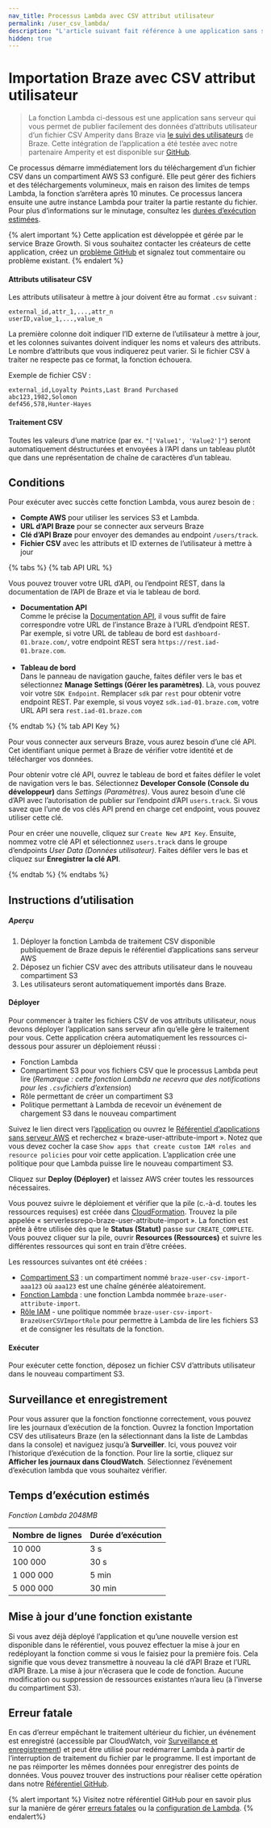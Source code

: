 ```yaml
---
nav_title: Processus Lambda avec CSV attribut utilisateur
permalink: /user_csv_lambda/
description: "L'article suivant fait référence à une application sans serveur qui vous permet de déployer facilement un processus Lambda qui enverra les données d'attributs d'utilisateur d'un fichier CSV directement à Braze via l’endpoint du suivi des utilisateurs de Braze."
hidden: true
---
```


# Importation Braze avec CSV attribut utilisateur

> La fonction Lambda ci-dessous est une application sans serveur qui vous permet de publier facilement des données d’attributs utilisateur d’un fichier CSV Amperity dans Braze via [le suivi des utilisateurs]({{site.baseurl}}/api/endpoints/user_data/post_user_track/) de Braze. Cette intégration de l’application a été testée avec notre partenaire Amperity et est disponible sur [GitHub](https://github.com/braze-inc/growth-shares-lambda-user-csv-import).

Ce processus démarre immédiatement lors du téléchargement d’un fichier CSV dans un compartiment AWS S3 configuré. Elle peut gérer des fichiers et des téléchargements volumineux, mais en raison des limites de temps Lambda, la fonction s’arrêtera après 10 minutes. Ce processus lancera ensuite une autre instance Lambda pour traiter la partie restante du fichier. Pour plus d’informations sur le minutage, consultez les [durées d’exécution estimées](#estimated-execution-times).

{% alert important %}
Cette application est développée et gérée par le service Braze Growth. Si vous souhaitez contacter les créateurs de cette application, créez un [problème GitHub](https://github.com/braze-inc/growth-shares-lambda-user-csv-import/issues) et signalez tout commentaire ou problème existant. 
{% endalert %}

#### Attributs utilisateur CSV

Les attributs utilisateur à mettre à jour doivent être au format `.csv` suivant :

```
external_id,attr_1,...,attr_n
userID,value_1,...,value_n
```

La première colonne doit indiquer l’ID externe de l’utilisateur à mettre à jour, et les colonnes suivantes doivent indiquer les noms et valeurs des attributs. Le nombre d’attributs que vous indiquerez peut varier. Si le fichier CSV à traiter ne respecte pas ce format, la fonction échouera.  

Exemple de fichier CSV :

```
external_id,Loyalty Points,Last Brand Purchased
abc123,1982,Solomon
def456,578,Hunter-Hayes
```

#### Traitement CSV

Toutes les valeurs d’une matrice (par ex. `"['Value1', 'Value2']"`) seront automatiquement déstructurées et envoyées à l’API dans un tableau plutôt que dans une représentation de chaîne de caractères d’un tableau.

## Conditions

Pour exécuter avec succès cette fonction Lambda, vous aurez besoin de :
- **Compte AWS** pour utiliser les services S3 et Lambda.
- **URL d’API Braze** pour se connecter aux serveurs Braze
- **Clé d’API Braze** pour envoyer des demandes au endpoint `/users/track`.
- **Fichier CSV** avec les attributs et ID externes de l’utilisateur à mettre à jour

{% tabs %}
{% tab API URL %}

Vous pouvez trouver votre URL d’API, ou l’endpoint REST, dans la documentation de l’API de Braze et via le tableau de bord.

- **Documentation API**<br>Comme le précise la [Documentation API]({{site.baseurl}}/user_guide/administrative/access_braze/braze_instances/#braze-instances), il vous suffit de faire correspondre votre URL de l’instance Braze à l’URL d’endpoint REST. Par exemple, si votre URL de tableau de bord est `dashboard-01.braze.com/`, votre endpoint REST sera `https://rest.iad-01.braze.com`. <br><br>
- **Tableau de bord**<br>Dans le panneau de navigation gauche, faites défiler vers le bas et sélectionnez **Manage Settings (Gérer les paramètres)**. Là, vous pouvez voir votre `SDK Endpoint`. Remplacer `sdk` par `rest` pour obtenir votre endpoint REST. Par exemple, si vous voyez `sdk.iad-01.braze.com`, votre URL API sera `rest.iad-01.braze.com`

{% endtab %}
{% tab API Key %}

Pour vous connecter aux serveurs Braze, vous aurez besoin d’une clé API. Cet identifiant unique permet à Braze de vérifier votre identité et de télécharger vos données. 

Pour obtenir votre clé API, ouvrez le tableau de bord et faites défiler le volet de navigation vers le bas. Sélectionnez **Developer Console (Console du développeur)** dans _Settings (Paramètres)_. Vous aurez besoin d’une clé d’API avec l’autorisation de publier sur l’endpoint d’API `users.track`. Si vous savez que l’une de vos clés API prend en charge cet endpoint, vous pouvez utiliser cette clé. 

Pour en créer une nouvelle, cliquez sur `Create New API Key`. Ensuite, nommez votre clé API et sélectionnez `users.track` dans le groupe d’endpoints _User Data (Données utilisateur)_. Faites défiler vers le bas et cliquez sur **Enregistrer la clé API**.

{% endtab %}
{% endtabs %}

## Instructions d’utilisation

##### Aperçu
1. Déployer la fonction Lambda de traitement CSV disponible publiquement de Braze depuis le référentiel d’applications sans serveur AWS
2. Déposez un fichier CSV avec des attributs utilisateur dans le nouveau compartiment S3
3. Les utilisateurs seront automatiquement importés dans Braze.

#### Déployer

Pour commencer à traiter les fichiers CSV de vos attributs utilisateur, nous devons déployer l’application sans serveur afin qu’elle gère le traitement pour vous. Cette application créera automatiquement les ressources ci-dessous pour assurer un déploiement réussi :

- Fonction Lambda
- Compartiment S3 pour vos fichiers CSV que le processus Lambda peut lire (_Remarque : cette fonction Lambda ne recevra que des notifications pour les `.csv`fichiers d’extension_)
- Rôle permettant de créer un compartiment S3
- Politique permettant à Lambda de recevoir un événement de chargement S3 dans le nouveau compartiment

Suivez le lien direct vers l’[application](https://console.aws.amazon.com/lambda/home?region=us-east-1#/create/app?applicationId=arn:aws:serverlessrepo:us-east-1:585170621372:applications/braze-user-attribute-import) ou ouvrez le [Référentiel d’applications sans serveur AWS](https://serverlessrepo.aws.amazon.com/applications) et recherchez « braze-user-attribute-import ». Notez que vous devez cocher la case `Show apps that create custom IAM roles and resource policies` pour voir cette application. L’application crée une politique pour que Lambda puisse lire le nouveau compartiment S3.

Cliquez sur **Deploy (Déployer)** et laissez AWS créer toutes les ressources nécessaires.

Vous pouvez suivre le déploiement et vérifier que la pile (c.-à-d. toutes les ressources requises) est créée dans [CloudFormation](https://console.aws.amazon.com/cloudformation/). Trouvez la pile appelée « serverlessrepo-braze-user-attribute-import ». La fonction est prête à être utilisée dès que le **Status (Statut)** passe sur `CREATE_COMPLETE`. Vous pouvez cliquer sur la pile, ouvrir **Resources (Ressources)** et suivre les différentes ressources qui sont en train d’être créées.

Les ressources suivantes ont été créées :

- [Compartiment S3](https://s3.console.aws.amazon.com/s3/) : un compartiment nommé `braze-user-csv-import-aaa123` où `aaa123` est une chaîne générée aléatoirement.
- [Fonction Lambda](https://console.aws.amazon.com/lambda/) : une fonction Lambda nommée `braze-user-attribute-import`.
- [Rôle IAM](https://console.aws.amazon.com/iam/) - une politique nommée `braze-user-csv-import-BrazeUserCSVImportRole` pour permettre à Lambda de lire les fichiers S3 et de consigner les résultats de la fonction.

#### Exécuter

Pour exécuter cette fonction, déposez un fichier CSV d’attributs utilisateur dans le nouveau compartiment S3.

## Surveillance et enregistrement

Pour vous assurer que la fonction fonctionne correctement, vous pouvez lire les journaux d’exécution de la fonction. Ouvrez la fonction Importation CSV des utilisateurs Braze (en la sélectionnant dans la liste de Lambdas dans la console) et naviguez jusqu’à **Surveiller**. Ici, vous pouvez voir l’historique d’exécution de la fonction. Pour lire la sortie, cliquez sur **Afficher les journaux dans CloudWatch**. Sélectionnez l’événement d’exécution lambda que vous souhaitez vérifier.

## Temps d’exécution estimés
_Fonction Lambda 2048MB_

| Nombre de lignes | Durée d’exécution |
| --------- | ---------- |
| 10 000       | 3 s         |
| 100 000      | 30 s        |
| 1 000 000        | 5 min      |
| 5 000 000        | 30 min     |

## Mise à jour d’une fonction existante

Si vous avez déjà déployé l’application et qu’une nouvelle version est disponible dans le référentiel, vous pouvez effectuer la mise à jour en redéployant la fonction comme si vous le faisiez pour la première fois. Cela signifie que vous devez transmettre à nouveau la clé d’API Braze et l’URL d’API Braze. La mise à jour n’écrasera que le code de fonction. Aucune modification ou suppression de ressources existantes n’aura lieu (à l’inverse du compartiment S3).

## Erreur fatale

En cas d’erreur empêchant le traitement ultérieur du fichier, un événement est enregistré (accessible par CloudWatch, voir [Surveillance et enregistrement](#monitoring-and-logging)) et peut être utilisé pour redémarrer Lambda à partir de l’interruption de traitement du fichier par le programme. Il est important de ne pas réimporter les mêmes données pour enregistrer des points de données. Vous pouvez trouver des instructions pour réaliser cette opération dans notre [Référentiel GitHub](https://github.com/braze-inc/growth-shares-lambda-user-csv-import#fatal-error).

{% alert important %}
Visitez notre référentiel GitHub pour en savoir plus sur la manière de gérer [erreurs fatales](https://github.com/braze-inc/growth-shares-lambda-user-csv-import#fatal-error) ou la [configuration de Lambda](https://github.com/braze-inc/growth-shares-lambda-user-csv-import#lambda-configuration).
{% endalert%}